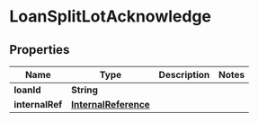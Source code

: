 # LoanSplitLotAcknowledge

## Properties
Name | Type | Description | Notes
------------ | ------------- | ------------- | -------------
**loanId** | **String** |  | 
**internalRef** | [**InternalReference**](InternalReference.md) |  | 
